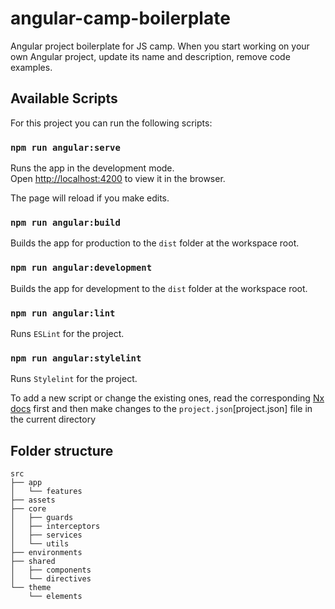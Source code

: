 # angular-camp-boilerplate

Angular project boilerplate for JS camp. When you start working on your own Angular project, update its name and description, remove code examples.

## Available Scripts

For this project you can run the following scripts:

### `npm run angular:serve`

Runs the app in the development mode.\
Open [http://localhost:4200](http://localhost:4200) to view it in the browser.

The page will reload if you make edits.

### `npm run angular:build`

Builds the app for production to the `dist` folder at the workspace root.

### `npm run angular:development`

Builds the app for development to the `dist` folder at the workspace root.

### `npm run angular:lint`

Runs `ESLint` for the project.

### `npm run angular:stylelint`

Runs `Stylelint` for the project.

To add a new script or change the existing ones, read the corresponding [Nx docs](https://nx.dev/configuration/projectjson) first and then make changes to the `project.json`[project.json] file in the current directory

## Folder structure

```text
src
├── app
│   └── features
├── assets
├── core
│   ├── guards
│   ├── interceptors
│   ├── services
│   └── utils
├── environments
├── shared
│   ├── components
│   └── directives
└── theme
    └── elements
```
